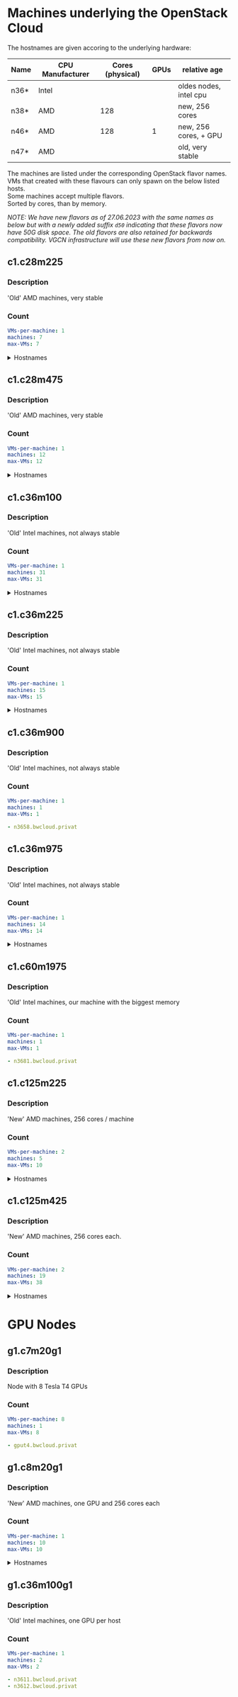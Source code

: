 # Machines underlying the OpenStack Cloud
The hostnames are given accoring to the underlying hardware:

| Name | CPU Manufacturer | Cores (physical) | GPUs | relative age              |
| ---- | ---------------- | ---------------- | ----- | ------------------------ |
| n36* | Intel            |                  |       | oldes nodes, intel cpu   |
| n38* | AMD              | 128              |       | new, 256 cores           |
| n46* | AMD              | 128              | 1     | new, 256 cores, + GPU    |
| n47* | AMD              |                  |       | old, very stable         |

The machines are listed under the corresponding OpenStack flavor names.  
VMs that created with these flavours can only spawn on the below listed hosts.  
Some machines accept multiple flavors.  
Sorted by cores, than by memory.

_NOTE: We have new flavors as of 27.06.2023 with the same names as below but with a newly added suffix `d50` indicating that these flavors now have 50G disk space. The old flavors are also retained for backwards compatibility. VGCN infrastructure will use these new flavors from now on._

## c1.c28m225
### Description
'Old' AMD machines, very stable
### Count
```yaml
VMs-per-machine: 1
machines: 7
max-VMs: 7
```
<details>
    <summary>Hostnames</summary>
    
```yaml
hosts:
- n4724.bwcloud.privat
- n4721.bwcloud.privat
- n4722.bwcloud.privat
- n4726.bwcloud.privat
- n4723.bwcloud.privat
- n4725.bwcloud.privat
- n4727.bwcloud.privat
```
    
</details>

## c1.c28m475
### Description
'Old' AMD machines, very stable
### Count
```yaml
VMs-per-machine: 1
machines: 12
max-VMs: 12
```
<details>
    <summary>Hostnames</summary>
    
```yaml
- n4707.bwcloud.privat
- n4718.bwcloud.privat
- n4720.bwcloud.privat
- n4709.bwcloud.privat
- n4702.bwcloud.privat
- n4712.bwcloud.privat
- n4719.bwcloud.privat
- n4711.bwcloud.privat
- n4703.bwcloud.privat
- n4713.bwcloud.privat
- n4715.bwcloud.privat
- n4716.bwcloud.privat
```
    
</details>

## c1.c36m100
### Description
'Old' Intel machines, not always stable
### Count
```yaml
VMs-per-machine: 1
machines: 31
max-VMs: 31
```
<details>
    <summary>Hostnames</summary>
    
```yaml
- n3619.bwcloud.privat
- n3620.bwcloud.privat
- n3621.bwcloud.privat
- n3617.bwcloud.privat
- n3618.bwcloud.privat
- n3626.bwcloud.privat
- n3630.bwcloud.privat
- n3628.bwcloud.privat
- n3627.bwcloud.privat
- n3625.bwcloud.privat
- n3631.bwcloud.privat
- n3623.bwcloud.privat
- n3629.bwcloud.privat
- n3624.bwcloud.privat
- n3633.bwcloud.privat
- n3637.bwcloud.privat
- n3639.bwcloud.privat
- n3642.bwcloud.privat
- n3635.bwcloud.privat
- n3640.bwcloud.privat
- n3638.bwcloud.privat
- n3634.bwcloud.privat
- n3641.bwcloud.privat
- n3643.bwcloud.privat
- n3644.bwcloud.privat
- n3645.bwcloud.privat
- n3646.bwcloud.privat
- n3649.bwcloud.privat
- n3647.bwcloud.privat
- n3648.bwcloud.privat
- n3657.bwcloud.privat
```
    
</details>

## c1.c36m225
### Description
'Old' Intel machines, not always stable
### Count
```yaml
VMs-per-machine: 1
machines: 15
max-VMs: 15
```
<details>
    <summary>Hostnames</summary>
    
```yaml
- n3655.bwcloud.privat
- n3656.bwcloud.privat
- n3651.bwcloud.privat
- n3650.bwcloud.privat
- n3654.bwcloud.privat
- n3652.bwcloud.privat
- n3653.bwcloud.privat
- n3668.bwcloud.privat
- n3669.bwcloud.privat
- n3670.bwcloud.privat
- n3666.bwcloud.privat
- n3672.bwcloud.privat
- n3665.bwcloud.privat
- n3667.bwcloud.privat
- n3671.bwcloud.privat
```
    
</details>

## c1.c36m900
### Description
'Old' Intel machines, not always stable
### Count
```yaml
VMs-per-machine: 1
machines: 1
max-VMs: 1
```
```yaml
- n3658.bwcloud.privat
```

## c1.c36m975
### Description
'Old' Intel machines, not always stable
### Count
```yaml
VMs-per-machine: 1
machines: 14
max-VMs: 14
```
<details>
    <summary>Hostnames</summary>
    
```yaml
- n3659.bwcloud.privat
- n3660.bwcloud.privat
- n3664.bwcloud.privat
- n3663.bwcloud.privat
- n3661.bwcloud.privat
- n3662.bwcloud.privat
- n3673.bwcloud.privat
- n3679.bwcloud.privat
- n3674.bwcloud.privat
- n3680.bwcloud.privat
- n3676.bwcloud.privat
- n3675.bwcloud.privat
- n3678.bwcloud.privat
- n3677.bwcloud.privat
```
    
</details>

## c1.c60m1975
### Description
'Old' Intel machines, our machine with the biggest memory
### Count
```yaml
VMs-per-machine: 1
machines: 1
max-VMs: 1
```
```yaml
- n3681.bwcloud.privat
```

## c1.c125m225
### Description
'New' AMD machines, 256 cores / machine
### Count
```yaml
VMs-per-machine: 2
machines: 5
max-VMs: 10
```
<details>
    <summary>Hostnames</summary>
    
```yaml
- n4686.bwcloud.privat
- n4685.bwcloud.privat
- n4684.bwcloud.privat
- n4688.bwcloud.privat
- n4687.bwcloud.privat
```
    
</details>

## c1.c125m425
### Description
'New' AMD machines, 256 cores each.
### Count
```yaml
VMs-per-machine: 2
machines: 19
max-VMs: 38
```
<details>
    <summary>Hostnames</summary>
    
```yaml
hosts:
- n3803.bwcloud.privat
- n3804.bwcloud.privat
- n3807.bwcloud.privat
- n3805.bwcloud.privat
- n3806.bwcloud.privat
- n3808.bwcloud.privat
- n3801.bwcloud.privat
- n3802.bwcloud.privat
- n4678.bwcloud.privat
- n4673.bwcloud.privat
- n4682.bwcloud.privat
- n4680.bwcloud.privat
- n4675.bwcloud.privat
- n4679.bwcloud.privat
- n4676.bwcloud.privat
- n4677.bwcloud.privat
- n4674.bwcloud.privat
- n4681.bwcloud.privat
- n4683.bwcloud.privat
```
    
</details>

# GPU Nodes

## g1.c7m20g1
### Description
Node with 8 Tesla T4 GPUs
### Count
```yaml
VMs-per-machine: 8
machines: 1
max-VMs: 8
```
```yaml
- gput4.bwcloud.privat
```

## g1.c8m20g1
### Description
'New' AMD machines, one GPU and 256 cores each
### Count
```yaml
VMs-per-machine: 1
machines: 10
max-VMs: 10
```
<details>
    <summary>Hostnames</summary>
    
```yaml
- n4679.bwcloud.privat
- n4678.bwcloud.privat
- n4675.bwcloud.privat
- n4677.bwcloud.privat
- n4682.bwcloud.privat
- n4676.bwcloud.privat
- n4674.bwcloud.privat
- n4680.bwcloud.privat
- n4681.bwcloud.privat
- n4673.bwcloud.privat
```
    
</details>


## g1.c36m100g1
### Description
'Old' Intel machines, one GPU per host
### Count
```yaml
VMs-per-machine: 1
machines: 2
max-VMs: 2
```
```yaml
- n3611.bwcloud.privat
- n3612.bwcloud.privat
```
